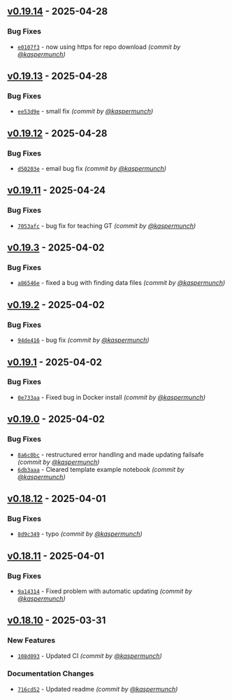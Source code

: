 
## [v0.19.14] - 2025-04-28
### Bug Fixes
- [`e0107f3`](https://github.com/munch-group/franklin/commit/e0107f395b5eaf862a7558f1586613b1f8a4fb79) - now using https for repo download *(commit by [@kaspermunch](https://github.com/kaspermunch))*


## [v0.19.13] - 2025-04-28
### Bug Fixes
- [`ee53d9e`](https://github.com/munch-group/franklin/commit/ee53d9e805efe6afb06d46469df6e60f772bd5c4) - small fix *(commit by [@kaspermunch](https://github.com/kaspermunch))*


## [v0.19.12] - 2025-04-28
### Bug Fixes
- [`d50203e`](https://github.com/munch-group/franklin/commit/d50203e83e9f2940f8fba1afdba4889067895290) - email bug fix *(commit by [@kaspermunch](https://github.com/kaspermunch))*


## [v0.19.11] - 2025-04-24
### Bug Fixes
- [`7053afc`](https://github.com/munch-group/franklin/commit/7053afcbf5450fdedc0af01cdee989493363b6e2) - bug fix for teaching GT *(commit by [@kaspermunch](https://github.com/kaspermunch))*


## [v0.19.3] - 2025-04-02
### Bug Fixes
- [`a86546e`](https://github.com/munch-group/franklin/commit/a86546e926ee7f297c9702c8896df7eb02e5d4bd) - fixed a bug with finding data files *(commit by [@kaspermunch](https://github.com/kaspermunch))*


## [v0.19.2] - 2025-04-02
### Bug Fixes
- [`94de416`](https://github.com/munch-group/franklin/commit/94de416b88cf246f218ea57d5e08cecd0e0dbb8e) - bug fix *(commit by [@kaspermunch](https://github.com/kaspermunch))*


## [v0.19.1] - 2025-04-02
### Bug Fixes
- [`0e733aa`](https://github.com/munch-group/franklin/commit/0e733aaba7548678c7077fd2271d75b9f3aebf99) - Fixed bug in Docker install *(commit by [@kaspermunch](https://github.com/kaspermunch))*


## [v0.19.0] - 2025-04-02
### Bug Fixes
- [`8a6c0bc`](https://github.com/munch-group/franklin/commit/8a6c0bc9d9e33110723c989b8ce7e638eea735b8) - restructured error handling and made updating failsafe *(commit by [@kaspermunch](https://github.com/kaspermunch))*
- [`6db3aaa`](https://github.com/munch-group/franklin/commit/6db3aaae33969466f0f6974bd2a4f6bbdd50d60d) - Cleared template example notebook *(commit by [@kaspermunch](https://github.com/kaspermunch))*


## [v0.18.12] - 2025-04-01
### Bug Fixes
- [`8d9c349`](https://github.com/munch-group/franklin/commit/8d9c349dadc6dedb14becad14f2c370dd2647f87) - typo *(commit by [@kaspermunch](https://github.com/kaspermunch))*


## [v0.18.11] - 2025-04-01
### Bug Fixes
- [`9a14314`](https://github.com/munch-group/franklin/commit/9a14314886f4913bf8b5db30203d1b39e03136b9) - Fixed problem with automatic updating *(commit by [@kaspermunch](https://github.com/kaspermunch))*


## [v0.18.10] - 2025-03-31
### New Features
- [`108d093`](https://github.com/munch-group/franklin/commit/108d0937e380d21250611a24812cbd267ef1cb90) - Updated CI *(commit by [@kaspermunch](https://github.com/kaspermunch))*

### Documentation Changes
- [`716cd52`](https://github.com/munch-group/franklin/commit/716cd52340e3c7b8297e81ec290bfd01198f9974) - Updated readme *(commit by [@kaspermunch](https://github.com/kaspermunch))*

[v0.18.10]: https://github.com/munch-group/franklin/compare/v0.18.9...v0.18.10
[v0.18.11]: https://github.com/munch-group/franklin/compare/v0.18.10...v0.18.11
[v0.18.12]: https://github.com/munch-group/franklin/compare/v0.18.11...v0.18.12
[v0.19.0]: https://github.com/munch-group/franklin/compare/v0.18.13...v0.19.0
[v0.19.1]: https://github.com/munch-group/franklin/compare/v0.19.0...v0.19.1
[v0.19.2]: https://github.com/munch-group/franklin/compare/v0.19.1...v0.19.2
[v0.19.3]: https://github.com/munch-group/franklin/compare/v0.19.2...v0.19.3
[v0.19.11]: https://github.com/munch-group/franklin/compare/v0.19.10...v0.19.11
[v0.19.12]: https://github.com/munch-group/franklin/compare/v0.19.11...v0.19.12
[v0.19.13]: https://github.com/munch-group/franklin/compare/v0.19.12...v0.19.13
[v0.19.14]: https://github.com/munch-group/franklin/compare/v0.19.13...v0.19.14
